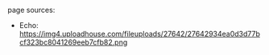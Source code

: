 page sources:
- Echo: https://img4.uploadhouse.com/fileuploads/27642/27642934ea0d3d77bcf323bc8041269eeb7cfb82.png


